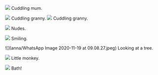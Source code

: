 ![](anna/signal-2020-09-23-084107.jpeg) Cuddling mum.

![](anna/granny.jpeg) Cuddling granny.
![](anna/granny2.jpeg) Cuddling granny.

![](anna/nudes.jpeg) Nudes.

![](anna/anna.jpeg) Smiling.

![](anna/WhatsApp Image 2020-11-19 at 09.08.27.jpeg) Looking at a tree.


![](anna/monkey.jpeg) Little monkey.

![](anna/bath.png) Bath!

 
